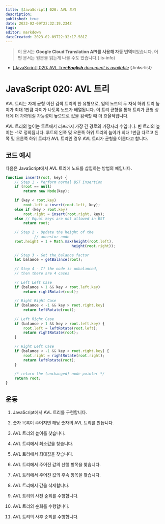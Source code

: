 ```yaml
---
title: [JavaScript] 020: AVL 트리
description: 
published: true
date: 2023-02-09T22:32:19.234Z
tags: 
editor: markdown
dateCreated: 2023-02-09T22:32:17.581Z
---
```


> 이 문서는 **Google Cloud Translation API를 사용해 자동 번역**되었습니다.
어떤 문서는 원문을 읽는게 나을 수도 있습니다.{.is-info}



- [[JavaScript] 020: AVL Tree***English** document is available*](/en/Knowledge-base/Algorithm/javascript-020-avl-tree)
{.links-list}


# JavaScript 020: AVL 트리

AVL 트리는 자체 균형 이진 검색 트리의 한 유형으로, 임의 노드의 두 자식 하위 트리 높이가 최대 1만큼 차이가 나도록 노드가 배열됩니다. 이 트리 균형을 통해 트리가 균형 상태에 더 가까워질 가능성이 높으므로 값을 검색할 때 더 효율적입니다.

AVL 트리의 높이는 루트에서 리프까지 가장 긴 경로의 가장자리 수입니다. 빈 트리의 높이는 -1로 정의됩니다. 루트의 왼쪽 및 오른쪽 하위 트리의 높이가 최대 1만큼 다르고 왼쪽 및 오른쪽 하위 트리가 AVL 트리인 경우 AVL 트리가 균형을 이룬다고 합니다.

## 코드 예시

다음은 JavaScript에서 AVL 트리에 노드를 삽입하는 방법의 예입니다.

```javascript
function insert(root, key) { 
    // Step 1 - Perform normal BST insertion 
    if (root == null) 
        return new Node(key); 
  
    if (key < root.key) 
        root.left = insert(root.left, key); 
    else if (key > root.key) 
        root.right = insert(root.right, key); 
    else // Equal keys are not allowed in BST 
        return root; 
  
    // Step 2 - Update the height of the  
             // ancestor node 
    root.height = 1 + Math.max(height(root.left), 
                              height(root.right)); 
  
    // Step 3 - Get the balance factor 
    let balance = getBalance(root); 
  
    // Step 4 - If the node is unbalanced,  
    // then there are 4 cases 
  
    // Left Left Case 
    if (balance > 1 && key < root.left.key) 
        return rightRotate(root); 
  
    // Right Right Case 
    if (balance < -1 && key > root.right.key) 
        return leftRotate(root); 
  
    // Left Right Case 
    if (balance > 1 && key > root.left.key) { 
        root.left = leftRotate(root.left); 
        return rightRotate(root); 
    } 
  
    // Right Left Case 
    if (balance < -1 && key < root.right.key) { 
        root.right = rightRotate(root.right); 
        return leftRotate(root); 
    } 
  
    /* return the (unchanged) node pointer */
    return root; 
} 
```

## 운동

1. JavaScript에서 AVL 트리를 구현합니다.

2. 숫자 목록이 주어지면 해당 숫자의 AVL 트리를 만듭니다.

3. AVL 트리의 높이를 찾습니다.

4. AVL 트리에서 최소값을 찾습니다.

5. AVL 트리에서 최대값을 찾습니다.

6. AVL 트리에서 주어진 값의 선행 항목을 찾습니다.

7. AVL 트리에서 주어진 값의 후속 항목을 찾습니다.

8. AVL 트리에서 값을 삭제합니다.

9. AVL 트리의 사전 순회를 수행합니다.

10. AVL 트리의 순회를 수행합니다.

11. AVL 트리의 사후 순회를 수행합니다.